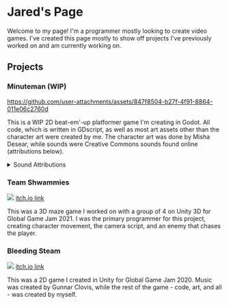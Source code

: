 # Jared's Page
Welcome to my page! I'm a programmer mostly looking to create video games. I've created this page mostly to show off projects I've previously worked on and am currently working on.

<h2>Projects</h2>
<h3>Minuteman (WIP)</h3>

https://github.com/user-attachments/assets/847f8504-b27f-4f91-8864-011e06c2760d

This is a WIP 2D beat-em'-up platformer game I'm creating in Godot. All code, which is written in GDscript, as well as most art assets other than the character art were created by me. The character art was done by Misha Desear, while sounds were Creative Commons sounds found online (attributions below).
<details>
<summary>Sound Attributions</summary>

Footsteps on Stone - Variations by SecureSubset -- https://freesound.org/s/784301/ -- License: Creative Commons 0

Kung Fu punch 1 by peridactyloptrix -- https://freesound.org/s/209392/ -- License: Creative Commons 0

Woosh 4 by mateusboga -- https://freesound.org/s/614087/ -- License: Creative Commons 0

Swoosh.ogg by WizardOZ -- https://freesound.org/s/419341/ -- License: Creative Commons 0

ticking of the clock 01.wav by blukotek -- https://freesound.org/s/412751/ -- License: Creative Commons 0

Magic Whoosh by DustyWind -- https://freesound.org/s/715784/ -- License: Creative Commons 0

Beep Sound by Entershift -- https://freesound.org/s/704134/ -- License: Creative Commons 0
</details>

<h3>Team Shwammies</h3>
<img src="https://img.itch.zone/aW1nLzUxMDc3NTYucG5n/315x250%23c/i3%2Bs%2F%2F.png">
<a href="https://pychatasm.itch.io/teamshwammies">itch.io link</a>

This was a 3D maze game I worked on with a group of 4 on Unity 3D for Global Game Jam 2021. I was the primary programmer for this project, creating character movement, the camera script, and an enemy that chases the player.

<h3>Bleeding Steam</h3>
<img src="https://img.itch.zone/aW1nLzI5NDY5NzUucG5n/347x500/CBLZHB.png">
<a href="https://bigcheecho.itch.io/bleeding-steam">itch.io link</a>

This was a 2D game I created in Unity for Global Game Jam 2020. Music was created by Gunnar Clovis, while the rest of the game - code, art, and all - was created by myself.
